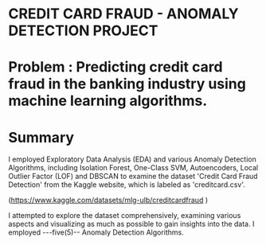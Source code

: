 # CREDIT CARD FRAUD - ANOMALY DETECTION PROJECT
# Problem :  Predicting credit card fraud in the banking industry using machine learning algorithms.

# Summary
I employed Exploratory Data Analysis (EDA) and various Anomaly Detection Algorithms, including Isolation Forest, One-Class SVM, Autoencoders, Local Outlier Factor (LOF) and DBSCAN to examine the dataset 'Credit Card Fraud Detection' from the Kaggle website, which is labeled as 'creditcard.csv'.

(https://www.kaggle.com/datasets/mlg-ulb/creditcardfraud )

I attempted to explore the dataset comprehensively, examining various aspects and visualizing as much as possible to gain insights into the data. I employed ---five(5)-- Anomaly Detection Algorithms.
